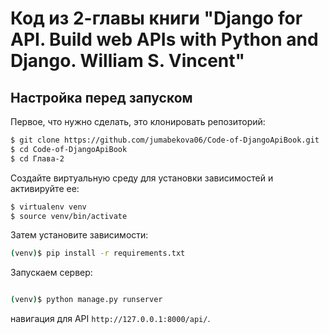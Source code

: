 # Код из 2-главы книги "Django for API. Build web APIs with Python and Django. William S. Vincent" 

## Настройка перед запуском

Первое, что нужно сделать, это клонировать репозиторий:
```sh
$ git clone https://github.com/jumabekova06/Code-of-DjangoApiBook.git
$ cd Code-of-DjangoApiBook
$ cd Глава-2

```

Создайте виртуальную среду для установки зависимостей и активируйте ее:

```sh
$ virtualenv venv
$ source venv/bin/activate
```

Затем установите зависимости:

```sh
(venv)$ pip install -r requirements.txt
```
Запускаем сервер:
```sh

(venv)$ python manage.py runserver
```
навигация для API `http://127.0.0.1:8000/api/`.



